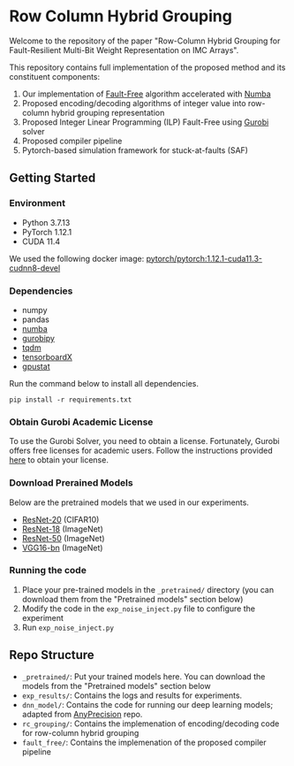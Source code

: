 # Row Column Hybrid Grouping

Welcome to the repository of the paper "Row-Column Hybrid Grouping for Fault-Resilient
Multi-Bit Weight Representation on IMC Arrays". 

This repository contains full implementation of the proposed method and its constituent components:

1. Our implementation of [Fault-Free](https://ieeexplore.ieee.org/abstract/document/9976251) algorithm accelerated with [Numba](https://numba.pydata.org/)
2. Proposed encoding/decoding algorithms of integer value into row-column hybrid grouping representation
3. Proposed Integer Linear Programming (ILP) Fault-Free using [Gurobi](https://www.gurobi.com/) solver
4. Proposed compiler pipeline
5. Pytorch-based simulation framework for stuck-at-faults (SAF)

## Getting Started
### Environment
* Python 3.7.13
* PyTorch 1.12.1 
* CUDA 11.4

We used the following docker image: [pytorch/pytorch:1.12.1-cuda11.3-cudnn8-devel](https://hub.docker.com/layers/pytorch/pytorch/1.12.1-cuda11.3-cudnn8-devel/images/sha256-dda4e7ce91e3f5b309233111b251e54cf47b44a742fe37c7f68d9429321fa0f9?context=explore)

### Dependencies
* numpy
* pandas
* [numba](https://numba.pydata.org/)
* [gurobipy](https://pypi.org/project/gurobipy/)
* [tqdm](https://tqdm.github.io/)
* [tensorboardX](https://github.com/lanpa/tensorboardX)
* [gpustat](https://github.com/wookayin/gpustat)

Run the command below to install all dependencies. 
```
pip install -r requirements.txt
```
### Obtain Gurobi Academic License
To use the Gurobi Solver, you need to obtain a license. Fortunately, Gurobi offers free licenses for academic users. Follow the instructions provided [here](https://www.gurobi.com/features/academic-wls-license/) to obtain your license.

### Download Prerained Models
Below are the pretrained models that we used in our experiments. 
* [ResNet-20](https://drive.google.com/file/d/1-17bNioG0Dd9oN6uz-EQy1RBRSxUkzMz/view?usp=sharing) (CIFAR10)
* [ResNet-18](https://drive.google.com/file/d/1-1pBLRrDc63ff7HmYmoJSQsI2QnR2yg5/view?usp=sharing) (ImageNet)
* [ResNet-50](https://drive.google.com/file/d/1-A304sGNfa_oTt4wsMcSrm11J1UFPwOO/view?usp=sharing) (ImageNet)
* [VGG16-bn]() (ImageNet)

### Running the code
1. Place your pre-trained models in the `_pretrained/` directory (you can download them from the "Pretrained models" section below)
2. Modify the code in the `exp_noise_inject.py` file to configure the experiment
3. Run `exp_noise_inject.py`

## Repo Structure

* `_pretrained/`: Put your trained models here. You can download the models from the "Pretrained models" section below
* `exp_results/`: Contains the logs and results for experiments. 
* `dnn_model/`: Contains the code for running our deep learning models; adapted from [AnyPrecision](https://github.com/SHI-Labs/Any-Precision-DNNs) repo. 
* `rc_grouping/`: Contains the implemenation of encoding/decoding code for row-column hybrid grouping
* `fault_free/`: Contains the implemenation of the proposed compiler pipeline
